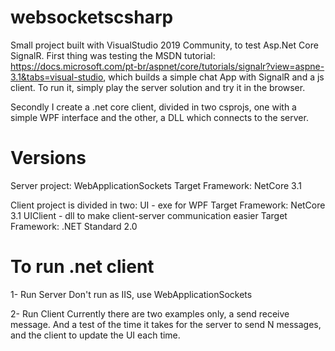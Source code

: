 # websocketscsharp
Small project built with VisualStudio 2019 Community, to test Asp.Net Core SignalR. 
First thing was testing the MSDN tutorial:
https://docs.microsoft.com/pt-br/aspnet/core/tutorials/signalr?view=aspne-3.1&tabs=visual-studio, which builds a simple chat App with SignalR and a js client. To run it, simply play the server solution and try it in the browser.

Secondly I create a .net core client, divided in two csprojs, one with a simple WPF interface and the other, a DLL which connects to the server.

# Versions

Server project: WebApplicationSockets
Target Framework: NetCore 3.1

Client project is divided in two:
UI - exe for WPF
  Target Framework: NetCore 3.1
UIClient - dll to make client-server communication easier
  Target Framework: .NET Standard 2.0

# To run .net client
1- Run Server
	Don't run as IIS, use WebApplicationSockets

2- Run Client
	Currently there are two examples only, a send receive message. And a test of the time it takes for the server to send N messages, and the client to update the UI each time.
